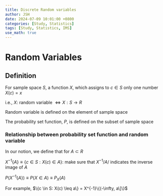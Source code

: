 ```yaml
---
title: Discrete Random variables
author: JSH
date: 2024-07-09 10:01:00 +0800
categories: [Study, Statistics]
tags: [Study, Statistics, IMS]
use_math: true
---
```


# Random Variables

## Definition
For sample space $S$, a function $X$, which assigns to $c \in S$ only one number $X(c) = x$

i.e., $X$: random variable $\Leftrightarrow X:S \rightarrow R$

Random variable is defined on the element of sample space

The probability set function, $P$, is defined on the subset of sample space

### Relationship between probability set function and random variable
In our notion, we define that for $A \subset R$

$X^{-1}\{A\} \equiv \{c \in S: X(c) \in A\}$: make sure that $X^{-1}/{A/}$ indicates the inverse image of $A$

$P(X^{-1}\{A\}) \equiv P(X \in A) \equiv P_X(A)$

For example, $\{c \in S: X(c) \leq a\} = X^{-1}\{(-\infty, a\]\}$
